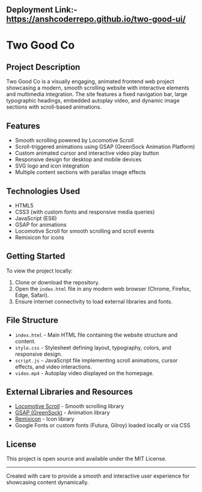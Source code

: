 ## Deployment Link:- https://anshcoderrepo.github.io/two-good-ui/
# Two Good Co

## Project Description
Two Good Co is a visually engaging, animated frontend web project showcasing a modern, smooth scrolling website with interactive elements and multimedia integration. The site features a fixed navigation bar, large typographic headings, embedded autoplay video, and dynamic image sections with scroll-based animations.

## Features
- Smooth scrolling powered by Locomotive Scroll
- Scroll-triggered animations using GSAP (GreenSock Animation Platform)
- Custom animated cursor and interactive video play button
- Responsive design for desktop and mobile devices
- SVG logo and icon integration
- Multiple content sections with parallax image effects

## Technologies Used
- HTML5
- CSS3 (with custom fonts and responsive media queries)
- JavaScript (ES6)
- GSAP for animations
- Locomotive Scroll for smooth scrolling and scroll events
- Remixicon for icons

## Getting Started
To view the project locally:
1. Clone or download the repository.
2. Open the `index.html` file in any modern web browser (Chrome, Firefox, Edge, Safari).
3. Ensure internet connectivity to load external libraries and fonts.

## File Structure
- `index.html` - Main HTML file containing the website structure and content.
- `style.css` - Stylesheet defining layout, typography, colors, and responsive design.
- `script.js` - JavaScript file implementing scroll animations, cursor effects, and video interactions.
- `video.mp4` - Autoplay video displayed on the homepage.

## External Libraries and Resources
- [Locomotive Scroll](https://github.com/locomotivemtl/locomotive-scroll) - Smooth scrolling library
- [GSAP (GreenSock)](https://greensock.com/gsap/) - Animation library
- [Remixicon](https://remixicon.com/) - Icon library
- Google Fonts or custom fonts (Futura, Gilroy) loaded locally or via CSS

## License
This project is open source and available under the MIT License.

---

Created with care to provide a smooth and interactive user experience for showcasing content dynamically.
